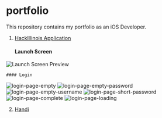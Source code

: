 # portfolio

This repository contains my portfolio as an iOS Developer.

1. [HackIllinois Application](https://github.com/HackIllinois/iphone-2017)
    #### Launch Screen
  
  ![Launch Screen Preview][hackillinois-01]

    #### Login
   
  ![login-page-empty][hackillinois-02]
  ![login-page-empty-password][hackillinois-03]
  ![login-page-empty-username][hackillinois-04]
  ![login-page-short-password][hackillinois-05]
  ![login-page-complete][hackillinois-06]
  ![login-page-loading][hackillinois-07]

2. [Handi]()


[hackillinois-01]: /preview/hackillinois-01.png "hackillinois-01.png"
[hackillinois-02]: /preview/hackillinois-02.png "hackillinois-02.png"
[hackillinois-03]: /preview/hackillinois-03.png "hackillinois-03.png"
[hackillinois-04]: /preview/hackillinois-04.png "hackillinois-04.png"
[hackillinois-05]: /preview/hackillinois-05.png "hackillinois-05.png"
[hackillinois-06]: /preview/hackillinois-06.png "hackillinois-06.png"
[hackillinois-07]: /preview/hackillinois-07.png "hackillinois-07.png"
